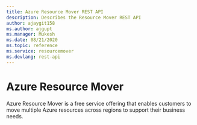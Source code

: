 ```yaml
---
title: Azure Resource Mover REST API
description: Describes the Resource Mover REST API
author: ajaygit158
ms.author: ajgupt
ms.manager: Mukesh
ms.date: 08/21/2020
ms.topic: reference
ms.service: resourcemover
ms.devlang: rest-api
---
```


# Azure Resource Mover

Azure Resource Mover is a free service offering that enables customers to move multiple Azure resources across regions to support their business needs.

